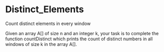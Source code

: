 # Distinct_Elements
Count distinct elements in every window

Given an array A[] of size n and an integer k, your task is to complete the function countDistinct which 
prints the count of distinct numbers in all windows of size k in the array A[].
